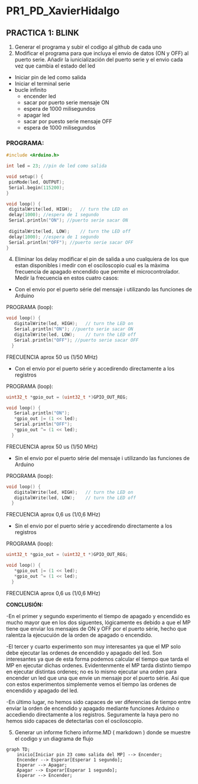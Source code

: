 # PR1_PD_XavierHidalgo

## PRACTICA 1: BLINK
1. Generar el programa y subir el codigo al github de cada uno
2. Modificar el programa para que incluya el envio de datos (ON y OFF) al puerto serie. Añadir la
iunicialización del puerto serie y el envio cada vez que cambia el estado del led
- Iniciar pin de led como salida
- Iniciar el terminal serie
- bucle infinito
    - encender led
    - sacar por puerto serie mensaje ON
    - espera de 1000 milisegundos
    - apagar led
    - sacar por puesto serie mensaje OFF
    - espera de 1000 milisegundos

### PROGRAMA:

``` cpp
#include <Arduino.h>

int led = 23; //pin de led como salida

void setup() {               
 pinMode(led, OUTPUT); 
 Serial.begin(115200);  
}

void loop() {
 digitalWrite(led, HIGH);   // turn the LED on
 delay(1000); //espera de 1 segundo
 Serial.println("ON"); //puerto serie sacar ON
 
 digitalWrite(led, LOW);    // turn the LED off
 delay(1000); //espera de 1 segundo
 Serial.println("OFF"); //puerto serie sacar OFF
}
```
4. Eliminar los delay modificar el pin de salida a uno cualquiera de los que estan disponibles i medir con
el osciloscopio cual es la màxima frecuencia de apagado encendido que permite el microcontrolador.
Medir la frecuencia en estos cuatro casos:
- Con el envio por el puerto série del mensaje i utilizando las funciones de Arduino

PROGRAMA (loop):
  ``` cpp
  void loop() {
     digitalWrite(led, HIGH);   // turn the LED on
     Serial.println("ON"); //puerto serie sacar ON
     digitalWrite(led, LOW);    // turn the LED off
     Serial.println("OFF"); //puerto serie sacar OFF
    }

  ```
FRECUENCIA aprox 50 us (1/50 MHz)
- Con el envio por el puerto série y accedirendo directamente a los registros

PROGRAMA (loop):
  ``` cpp
  uint32_t *gpio_out = (uint32_t *)GPIO_OUT_REG;
  
  void loop() {
     Serial.println("ON");
     *gpio_out |= (1 << led);
     Serial.println("OFF");      
     *gpio_out ^= (1 << led);
    }

  ```
FRECUENCIA aprox 50 us (1/50 MHz)
- Sin el envio por el puerto série del mensaje i utilizando las funciones de Arduino

PROGRAMA (loop):
  ``` cpp
  void loop() {
     digitalWrite(led, HIGH);   // turn the LED on
     digitalWrite(led, LOW);    // turn the LED off
    }

  ```
FRECUENCIA aprox 0,6 us (1/0,6 MHz)
- Sin el envio por el puerto série y accedirendo directamente a los registros

PROGRAMA (loop):
  ``` cpp
  uint32_t *gpio_out = (uint32_t *)GPIO_OUT_REG;

  void loop() {
     *gpio_out |= (1 << led);
     *gpio_out ^= (1 << led);
    }

  ```
FRECUENCIA aprox 0,6 us (1/0,6 MHz)



**CONCLUSIÓN:**

-En el primer y segundo experimento el tiempo de apagado y encendido es mucho mayor que en los dos siguentes, lógicamente es debido a que el MP tiene que enviar los mensajes de ON y OFF por el puerto série, hecho que ralentza la ejecucuión de la orden de apagado o encendido.
    
-El tercer y cuarto experimento son muy interesantes ya que el MP solo debe ejecutar las ordenes de encendido y apagado del led. Son interesantes ya que de esta forma podemos calcular el tiempo que tarda el MP en ejecutar dichas ordenes. Evidentenmente el MP tarda distinto tiempo en ejecutar distintas ordenes; no es lo mismo ejecutar una orden para encender un led que una que envie un mensaje por el puerto série. Así que con estos experimentos simplemente vemos el tiempo las ordenes de encendido y apagado del led.
    
-En último lugar, no hemos sido capaces de ver diferencias de tiempo entre enviar la orden de encendido y apagado mediante funciones Arduino o accediendo directamente a los registros. Seguramente la haya pero no hemos sido capaces de detectarlas con el osciloscopio.


5. Generar un informe fichero informe.MD ( markdown ) donde se muestre el codigo y un diagrama de
flujo

```mermaid
graph TD;
    inicio[Iniciar pin 23 como salida del MP] --> Encender;
    Encender --> Esperar[Esperar 1 segundo];
    Esperar --> Apagar;
    Apagar --> Esperar[Esperar 1 segundo];
    Esperar --> Encender;
```
